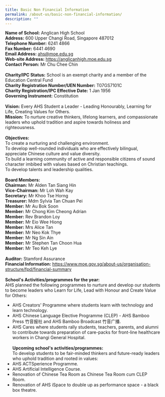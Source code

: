 ```yaml
---
title: Basic Non Financial Information
permalink: /about-us/basic-non-financial-information/
description: ""
---
```

**Name of School:** Anglican High School<br>
**Address:** 600 Upper Changi Road, Singapore 487012<br>
**Telephone Number:** 6241 4866<br>
**Fax Number:** 6441 4690<br>
**Email Address:** ahs@moe.edu.sg <br>
**Web-site Address:** https://anglicanhigh.moe.edu.sg <br>
**Contact Person:** Mr Chu Chee Chin <br><br>
**Charity/IPC Status:** School is an exempt charity and a member of the Education Central Fund <br>
**Charity Registration Number/UEN Number:** T07GS7101C <br>
**Charity Registration/IPC Effective Date:** 1 Jan 1956 <br>
**Governing Instrument:** Constitution <br><br>
**Vision:** Every AHS Student a Leader - Leading Honourably, Learning for Life, Creating Values for Others. <br>
**Mission:** To nurture creative thinkers, lifelong learners, and compassionate leaders who uphold tradition and aspire towards holiness and righteousness. <br><br>
**Objectives:** <br>To create a nurturing and challenging environment.<br> To develop well-rounded individuals who are effectively bilingual, appreciate Chinese culture and value diversity. <br>To build a learning community of active and responsible citizens of sound character imbibed with values based on Christian teachings. <br>To develop talents and leadership qualities. <br><br>
**Board Members:** <br>
**Chairman:** Mr Alden Tan Siang Hin <br>
**Vice-Chairman:** Mr Loh Wah Kay <br>
**Secretary:** Mr Khoo Tse Horng <br>
**Treasurer:** Mdm Sylvia Tan Chuan Pei <br>
**Member:** Mr Au Bok Soon <br>
**Member:** Mr Chong Kim Cheong Adrian <br>
**Member:** Rev Brandon Loy <br>
**Member:** Mr Eio Wee Hiong <br>
**Member:** Mrs Alice Tan <br>
**Member:** Mr Neo Kok Thye <br>
**Member:** Mr Ng Sin Ain <br>
**Member:** Mr Stephen Tan Choon Hua <br>
**Member:** Mr Teo Keh Lye <br><br>
**Auditor:** Stamford Assurance <br>
**Financial Information:** https://www.moe.gov.sg/about-us/organisation-structure/fpd/financial-summary <br><br>
**School's Activities/programmes for the year:**<br>
AHS planned the following programmes to nurture and develop our students to become leaders who Learn for Life, Lead with Honour and Create Value for Others: <br>
* AHS Creators' Programme where students learn with technology and learn technology. <br>
* AHS Chinese Language Elective Programme (CLEP) - AHS Bamboo Press 竹音报社 and AHS Bamboo Broadcast 竹音广播. <br>
* AHS Cares where students rally students, teachers, parents, and alumni to contribute towards preparation of care-packs for front-line healthcare workers in Changi General Hospital. <br><br>
**Upcoming school's activities/programmes:** <br>
To develop students to be fair-minded thinkers and future-ready leaders who uphold tradition and rooted in values: <br>
* AHS ACTSperience Programme. <br>
* AHS Artificial Intelligence Course. <br>
* Renovation of Chinese Tea Room as Chinese Tea Room cum CLEP Room. <br>
* Renovation of AHS iSpace to double up as performance space - a black box theatre. <br>